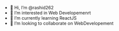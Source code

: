 - 👋 Hi, I’m @rashid262
- 👀 I’m interested in Web Developemenrt
- 🌱 I’m currently learning ReactJS
- 💞️ I’m looking to collaborate on WebDevelopement


<!---
rashid262/rashid262 is a ✨ special ✨ repository because its `README.md` (this file) appears on your GitHub profile.
You can click the Preview link to take a look at your changes.
--->
